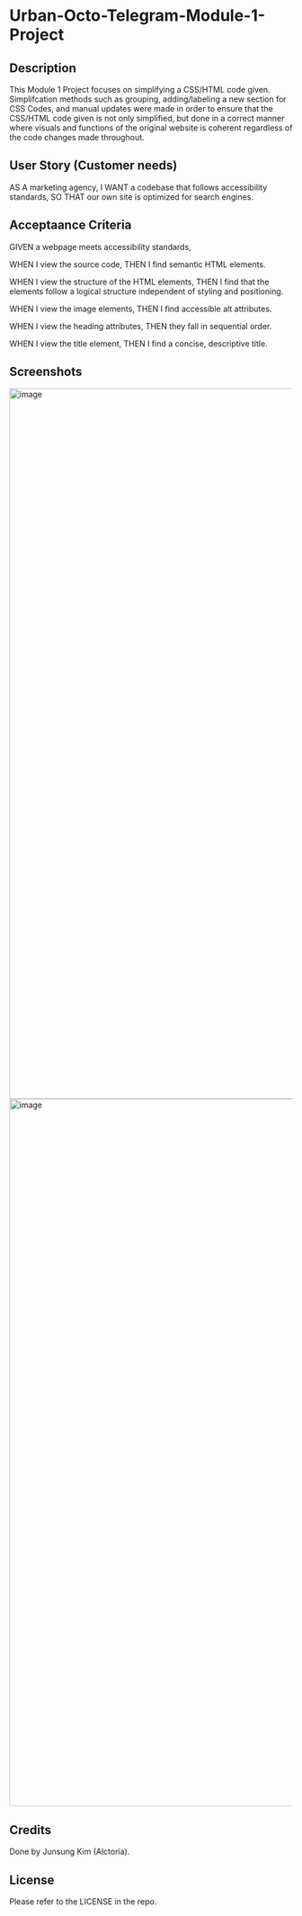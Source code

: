 # Urban-Octo-Telegram-Module-1-Project

## Description

This Module 1 Project focuses on simplifying a CSS/HTML code given. Simplifcation methods such as grouping, adding/labeling a new section for CSS Codes, and manual updates were made in order to ensure that the CSS/HTML code given is not only simplified, but done in a correct manner where visuals and functions of the original website is coherent regardless of the code changes made throughout.

## User Story (Customer needs)

AS A marketing agency,
I WANT a codebase that follows accessibility standards,
SO THAT our own site is optimized for search engines.

## Acceptaance Criteria

GIVEN a webpage meets accessibility standards,

WHEN I view the source code,
THEN I find semantic HTML elements.

WHEN I view the structure of the HTML elements,
THEN I find that the elements follow a logical structure independent of styling and positioning.

WHEN I view the image elements,
THEN I find accessible alt attributes.

WHEN I view the heading attributes,
THEN they fall in sequential order.

WHEN I view the title element,
THEN I find a concise, descriptive title.

## Screenshots

<img width="1264" alt="image" src="https://github.com/Alctoria/Module-1-Project-OctoTelegram/assets/100668552/fc833a1e-d5d2-4e31-b355-45afa5a7d938">
<img width="1258" alt="image" src="https://github.com/Alctoria/Module-1-Project-OctoTelegram/assets/100668552/a8f384ce-908a-4060-b03c-05b2fc4fe84c">

## Credits

Done by Junsung Kim (Alctoria).

## License

Please refer to the LICENSE in the repo.
